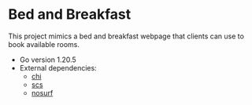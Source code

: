 # Bed and Breakfast
This project mimics a bed and breakfast webpage that clients can use to book available rooms.

- Go version 1.20.5
- External dependencies:
  - [chi](https://github.com/go-chi/chi/v5)
  - [scs](https://github.com/alexedwards/scs/v2)
  - [nosurf](https://github.com/justinas/nosurf)